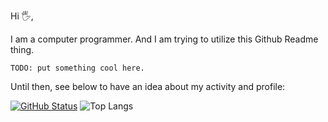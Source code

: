 Hi 🖐,


I am a computer programmer. And I am trying to utilize this Github Readme thing.

`TODO: put something cool here.`

Until then, see below to have an idea about my activity and profile:


[![GitHub Status](https://github-readme-stats.vercel.app/api?username=alioguzhan&&show_icons=true)](https://yildiz.dev)
![Top Langs](https://github-readme-stats.vercel.app/api/top-langs/?username=alioguzhan&hide=TeX&layout=compact)
